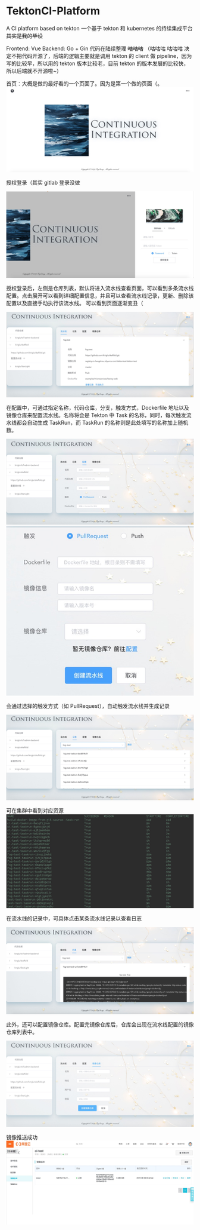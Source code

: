 # TektonCI-Platform

A CI platform based on tekton
一个基于 tekton 和 kubernetes 的持续集成平台
~~其实是我的毕设~~

Frontend: Vue
Backend: Go + Gin
代码在陆续整理 ~~咕咕咕~~
（咕咕咕 咕咕咕 决定不把代码开源了，后端的逻辑主要就是调用 tekton 的 client 做 pipeline，因为写的比较早，所以用的 tekton 版本比较老，目前 tekton 的版本发展的比较快，所以后端就不开源啦~）

首页：大概是做的最好看的一个页面了。因为是第一个做的页面（。
![Home](./image/Home.jpg)

授权登录（其实 gitlab 登录没做

![Login](./image/Login.jpg)



授权登录后，左侧是仓库列表，默认将进入流水线查看页面，可以看到多条流水线配置。点击展开可以看到详细配置信息，并且可以查看流水线记录，更新、删除该配置以及直接手动执行该流水线。
可以看到页面逐渐变丑（

![Pipeline](./image/Pipeline.jpg)

在配置中，可通过指定名称，代码仓库，分支，触发方式，Dockerfile 地址以及镜像仓库来配置流水线。名称将会是 Tekton 中 Task 的名称，同时，每次触发流水线都会自动生成 TaskRun，而 TaskRun 的名称则是此处填写的名称加上随机数。

![Setting](./image/Setting.jpg)
![Setting2](./image/Setting2.jpg)

会通过选择的触发方式（如 PullRequest），自动触发流水线并生成记录

![Record](./image/Record.jpg)

可在集群中看到对应资源
![Terminal](./image/Terminal.jpg)

在流水线的记录中，可具体点击某条流水线记录以查看日志

![Log](./image/Log.jpg)


此外，还可以配置镜像仓库。配置完镜像仓库后，仓库会出现在流水线配置的镜像仓库列表中。

![Registry](./image/Registry.jpg)

镜像推送成功
![Aliyun](./image/Aliyun.jpg)







